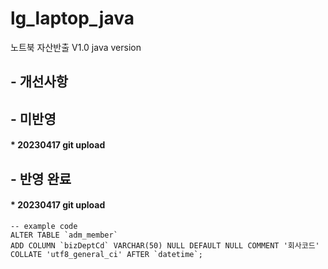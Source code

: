 # lg_laptop_java

노트북 자산반출 V1.0 java version

## - 개선사항

## - 미반영 

#### \* 20230417 git upload 

## - 반영 완료

#### \* 20230417 git upload

```
-- example code
ALTER TABLE `adm_member`
ADD COLUMN `bizDeptCd` VARCHAR(50) NULL DEFAULT NULL COMMENT '회사코드' COLLATE 'utf8_general_ci' AFTER `datetime`;
```
